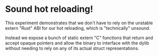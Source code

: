 # Sound hot reloading!

This experiment demonstrates that we don't have to rely on the unstable extern
"Rust" ABI for our hot reloading, which is "technically" unsound.

Instead we expose a bunch of static extern "C" functions that return and accept
opaque pointers and allow the binary to interface with the dylib without needing
to rely on any of its actual struct representations.
